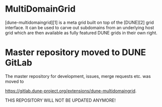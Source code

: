 MultiDomainGrid
===============

[dune-multidomaingrid][1] is a meta grid built on top of the [DUNE][2]
grid interface. It can be used to carve out subdomains from an underlying
host grid which are then available as fully featured DUNE grids in their
own right.

Master repository moved to DUNE GitLab
======================================

The master repository for development, issues, merge requests etc. was moved to

https://gitlab.dune-project.org/extensions/dune-multidomaingrid.

THIS REPOSITORY WILL NOT BE UPDATED ANYMORE!
